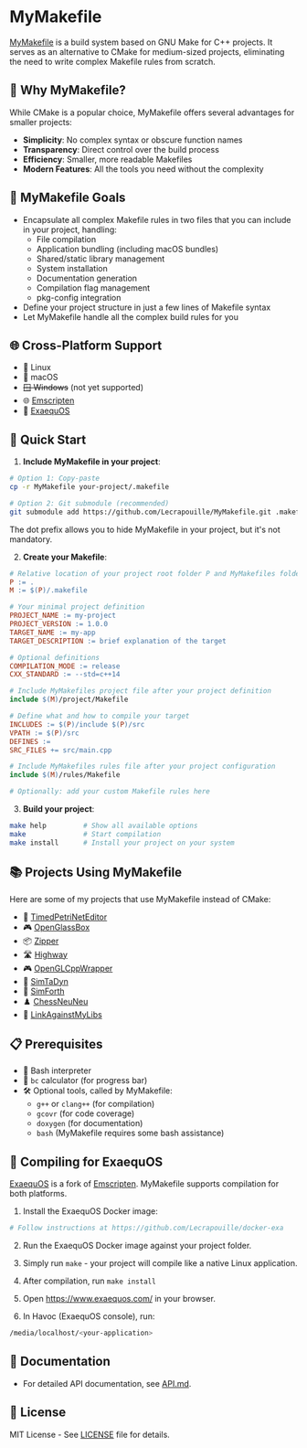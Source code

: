 # MyMakefile

[MyMakefile](https://github.com/Lecrapouille/MyMakefile) is a build system based on GNU Make for C++ projects. It serves as an alternative to CMake for medium-sized projects, eliminating the need to write complex Makefile rules from scratch.

## 🤔 Why MyMakefile?

While CMake is a popular choice, MyMakefile offers several advantages for smaller projects:

- **Simplicity**: No complex syntax or obscure function names
- **Transparency**: Direct control over the build process
- **Efficiency**: Smaller, more readable Makefiles
- **Modern Features**: All the tools you need without the complexity

## 🌟 MyMakefile Goals

- Encapsulate all complex Makefile rules in two files that you can include in your project, handling:
  - File compilation
  - Application bundling (including macOS bundles)
  - Shared/static library management
  - System installation
  - Documentation generation
  - Compilation flag management
  - pkg-config integration
- Define your project structure in just a few lines of Makefile syntax
- Let MyMakefile handle all the complex build rules for you

## 🌐 Cross-Platform Support

- 🐧 Linux
- 🍎 macOS
- ~~🪟 Windows~~ (not yet supported)
- 🌐 [Emscripten](https://emscripten.org)
- 🧸 [ExaequOS](https://www.exaequos.com)

## 🚀 Quick Start

1. **Include MyMakefile in your project**:

```bash
# Option 1: Copy-paste
cp -r MyMakefile your-project/.makefile

# Option 2: Git submodule (recommended)
git submodule add https://github.com/Lecrapouille/MyMakefile.git .makefile
```

The dot prefix allows you to hide MyMakefile in your project, but it's not mandatory.

2. **Create your Makefile**:

```makefile
# Relative location of your project root folder P and MyMakefiles folder M
P := .
M := $(P)/.makefile

# Your minimal project definition
PROJECT_NAME := my-project
PROJECT_VERSION := 1.0.0
TARGET_NAME := my-app
TARGET_DESCRIPTION := brief explanation of the target

# Optional definitions
COMPILATION_MODE := release
CXX_STANDARD := --std=c++14

# Include MyMakefiles project file after your project definition
include $(M)/project/Makefile

# Define what and how to compile your target
INCLUDES := $(P)/include $(P)/src
VPATH := $(P)/src
DEFINES :=
SRC_FILES += src/main.cpp

# Include MyMakefiles rules file after your project configuration
include $(M)/rules/Makefile

# Optionally: add your custom Makefile rules here
```

3. **Build your project**:

```bash
make help         # Show all available options
make              # Start compilation
make install      # Install your project on your system
```

## 📚 Projects Using MyMakefile

Here are some of my projects that use MyMakefile instead of CMake:

- 🎨 [TimedPetriNetEditor](https://github.com/Lecrapouille/TimedPetriNetEditor)
- 🎮 [OpenGlassBox](https://github.com/Lecrapouille/OpenGlassBox)
- 📦 [Zipper](https://github.com/Lecrapouille/zipper)
- 🛣️ [Highway](https://github.com/Lecrapouille/Highway)
- 🎮 [OpenGLCppWrapper](https://github.com/Lecrapouille/OpenGLCppWrapper)
- 🔬 [SimTaDyn](https://github.com/Lecrapouille/SimTaDyn)
- 🧮 [SimForth](https://github.com/Lecrapouille/SimForth)
- ♟️ [ChessNeuNeu](https://github.com/Lecrapouille/ChessNeuNeu)
- 🔗 [LinkAgainstMyLibs](https://github.com/Lecrapouille/LinkAgainstMyLibs)

## 📋 Prerequisites

- 🐚 Bash interpreter
- 🔢 `bc` calculator (for progress bar)
- 🛠️ Optional tools, called by MyMakefile:
  - `g++` or `clang++` (for compilation)
  - `gcovr` (for code coverage)
  - `doxygen` (for documentation)
  - `bash` (MyMakefile requires some bash assistance)

## 🔧 Compiling for ExaequOS

[ExaequOS](https://www.exaequos.com) is a fork of [Emscripten](https://emscripten.org).
MyMakefile supports compilation for both platforms.

1. Install the ExaequOS Docker image:

```bash
# Follow instructions at https://github.com/Lecrapouille/docker-exa
```

2. Run the ExaequOS Docker image against your project folder.

3. Simply run `make` - your project will compile like a native Linux application.

4. After compilation, run `make install`

5. Open https://www.exaequos.com/ in your browser.

6. In Havoc (ExaequOS console), run:

```bash
/media/localhost/<your-application>
```

## 📖 Documentation

- For detailed API documentation, see [API.md](doc/API.md).

## 📝 License

MIT License - See [LICENSE](LICENSE) file for details.
